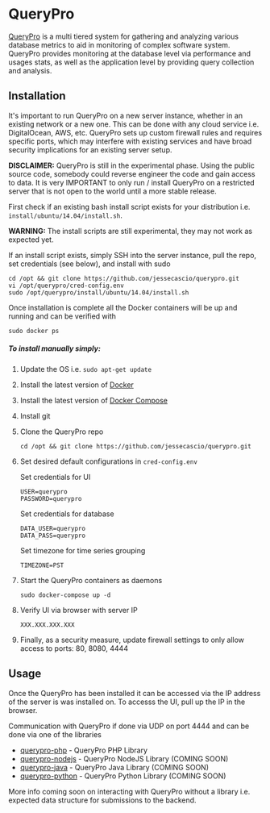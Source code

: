 QueryPro 
===========

[QueryPro](http://jessesnet.com/portfolio) is a multi tiered system for gathering and analyzing various database metrics to aid in monitoring of complex software system.  QueryPro provides monitoring at the database level via performance and usages stats, as well as the application level by providing query collection and analysis.

Installation
------------

It's important to run QueryPro on a new server instance, whether in an existing network or a new one.  This can be done with any cloud service i.e. DigitalOcean, AWS, etc.  QueryPro sets up custom firewall rules and requires specific ports, which may interfere with existing services and have broad security implications for an existing server setup.

**DISCLAIMER:** QueryPro is still in the experimental phase.  Using the public source code, somebody could reverse engineer the code and gain access to data.  It is very IMPORTANT to only run / install QueryPro on a restricted server that is not open to the world until a more stable release.

First check if an existing bash install script exists for your distribution i.e. ```install/ubuntu/14.04/install.sh```.  

**WARNING:** The install scripts are still experimental, they may not work as expected yet.

If an install script exists, simply SSH into the server instance, pull the repo, set credentials (see below), and install with sudo
```
cd /opt && git clone https://github.com/jessecascio/querypro.git
vi /opt/querypro/cred-config.env
sudo /opt/querypro/install/ubuntu/14.04/install.sh
```

Once installation is complete all the Docker containers will be up and running and can be verified with
```
sudo docker ps
```

##### To install manually simply:

1. Update the OS i.e. ```sudo apt-get update```
2. Install the latest version of [Docker](https://docs.docker.com/installation/ubuntulinux/)
3. Install the latest version of [Docker Compose](https://docs.docker.com/compose/install/)
4. Install git

5. Clone the QueryPro repo
   ```  
   cd /opt && git clone https://github.com/jessecascio/querypro.git
   ```  

6. Set desired default configurations in ```cred-config.env```

   Set credentials for UI  
   ```  
   USER=querypro
   PASSWORD=querypro
   ```  

   Set credentials for database  
   ```  
   DATA_USER=querypro
   DATA_PASS=querypro
   ```  

   Set timezone for time series grouping  
   ```  
   TIMEZONE=PST
   ```  

7. Start the QueryPro containers as daemons
   ```  
   sudo docker-compose up -d
   ```  

8. Verify UI via browser with server IP
   ```  
   XXX.XXX.XXX.XXX
   ```  

9. Finally, as a security measure, update firewall settings to only allow access to ports: 80, 8080, 4444

Usage
------

Once the QueryPro has been installed it can be accessed via the IP address of the server is was installed on.  To accesss the UI, pull up the IP in the browser.

Communication with QueryPro if done via UDP on port 4444 and can be done via one of the libraries

* [querypro-php](https://github.com/jessecascio/querypro-php) - QueryPro PHP Library
* [querypro-nodejs](#) - QueryPro NodeJS Library (COMING SOON)
* [querypro-java](#)  - QueryPro Java Library (COMING SOON)
* [querypro-python](#)  - QueryPro Python Library (COMING SOON)

More info coming soon on interacting with QueryPro without a library i.e. expected data structure for submissions to the backend.